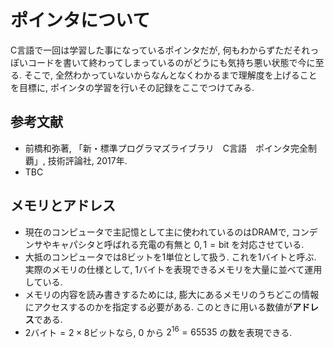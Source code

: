 <script type="text/x-mathjax-config">MathJax.Hub.Config({tex2jax:{inlineMath:[['\$','\$'],['\\(','\\)']],processEscapes:true},CommonHTML: {matchFontHeight:false}});</script>
<script type="text/javascript" async src="https://cdnjs.cloudflare.com/ajax/libs/mathjax/2.7.1/MathJax.js?config=TeX-MML-AM_CHTML"></script>


# ポインタについて  
C言語で一回は学習した事になっているポインタだが, 何もわからずただそれっぽいコードを書いて終わってしまっているのがどうにも気持ち悪い状態で今に至る. そこで, 全然わかっていないからなんとなくわかるまで理解度を上げることを目標に, ポインタの学習を行いその記録をここでつけてみる. 

## 参考文献  
- 前橋和弥著, 「新・標準プログラマズライブラリ　C言語　ポインタ完全制覇」, 技術評論社, 2017年.
- TBC


## メモリとアドレス  
- 現在のコンピュータで主記憶として主に使われているのはDRAMで, コンデンサやキャパシタと呼ばれる充電の有無と $0,1 = \text{bit}$ を対応させている.
- 大抵のコンピュータでは8ビットを1単位として扱う. これを1バイトと呼ぶ. 実際のメモリの仕様として, 1バイトを表現できるメモリを大量に並べて運用している.
- メモリの内容を読み書きするためには, 膨大にあるメモリのうちどこの情報にアクセスするのかを指定する必要がある. このときに用いる数値が**アドレス**である. 
- $2\text{バイト} = 2\times 8\text{ビット}$なら, $0$ から $2^16=65535$ の数を表現できる. 

<!-- 脚注 -->
